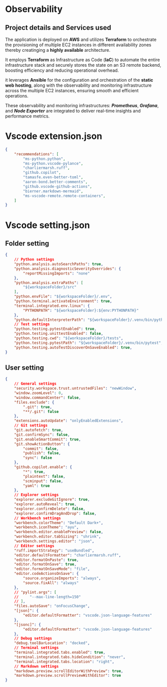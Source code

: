 # Observability
## Project details and Services used
The application is deployed on **AWS** and utilizes **Terraform** to orchestrate the provisioning of multiple EC2 instances in different availability zones thereby creatinging a **highly available** architecture.

It employs **Terraform** as Infrastructure as Code (**IaC**) to automate the entire infrastructure stack and securely stores the state on an S3 remote backend, boosting efficiency and reducing operational overhead.

it leverages **Ansible** for the configuration and orchestration of the **static web hosting**, along with the observability and monitoring infrastructure across the multiple EC2 instances, ensuring smooth and efficient operations.

These observability and monitoring infrastructures:  ***Prometheus***, ***Grafana***, and ***Node Exporter*** are integrated to deliver real-time insights and performance metrics.

# Vscode extension.json

```json
{
    "recommendations": [
        "ms-python.python",
        "ms-python.vscode-pylance",
        "charliermarsh.ruff",
        "github.copilot",
        "tamasfe.even-better-toml",
        "aaron-bond.better-comments",
        "github.vscode-github-actions",
        "bierner.markdown-mermaid",
        "ms-vscode-remote.remote-containers",
    ]
}
```

# Vscode setting.json
## Folder setting
```json
{
    // Python settings
    "python.analysis.autoSearchPaths": true,
    "python.analysis.diagnosticSeverityOverrides": {
        "reportMissingImports": "none"
    },
    "python.analysis.extraPaths": [
        "${workspaceFolder}/src"
    ],
    "python.envFile": "${workspaceFolder}/.env",
    "python.terminal.activateEnvironment": true,
    "terminal.integrated.env.linux": {
        "PYTHONPATH": "${workspaceFolder}:${env:PYTHONPATH}"
    },
    "python.defaultInterpreterPath": "${workspaceFolder}/.venv/bin/python",
    // Test settings
    "python.testing.pytestEnabled": true,
    "python.testing.unittestEnabled": false,
    "python.testing.cwd": "${workspaceFolder}/tests",
    "python.testing.pytestPath": "${workspaceFolder}/.venv/bin/pytest",
    "python.testing.autoTestDiscoverOnSaveEnabled": true,
}
```

## User setting
```json
{
    // General settings
    "security.workspace.trust.untrustedFiles": "newWindow",
    "window.zoomLevel": 0,
    "window.commandCenter": false,
    "files.exclude": {
        ".git": true,
        "**/.git": false
    },
    "extensions.autoUpdate": "onlyEnabledExtensions",
    // Git settings
    "git.autofetch": true,
    "git.confirmSync": false,
    "git.enableSmartCommit": true,
    "git.showActionButton": {
        "commit": false,
        "publish": false,
        "sync": false
    },
    "github.copilot.enable": {
        "*": true,
        "plaintext": false,
        "scminput": false,
        "yaml": true
    },
    // Explorer settings
    "explorer.excludeGitIgnore": true,
    "explorer.autoReveal": true,
    "explorer.confirmDelete": false,
    "explorer.confirmDragAndDrop": false,
    // Workbench settings
    "workbench.colorTheme": "Default Dark+",
    "workbench.iconTheme": "ayu",
    "workbench.editor.enablePreview": false,
    "workbench.editor.tabSizing": "shrink",
    "workbench.settings.editor": "json",
    // Editor settings
    "ruff.importStrategy": "useBundled",
    "editor.defaultFormatter": "charliermarsh.ruff",
    "editor.formatOnPaste": true,
    "editor.formatOnSave": true,
    "editor.formatOnSaveMode": "file",
    "editor.codeActionsOnSave": {
        "source.organizeImports": "always",
        "source.fixAll": "always"
    },
    // "pylint.args": [
    //     "--max-line-length=150"
    // ],
    "files.autoSave": "onFocusChange",
    "[json]": {
        "editor.defaultFormatter": "vscode.json-language-features"
    },
    "[jsonc]": {
        "editor.defaultFormatter": "vscode.json-language-features"
    },
    // Debug settings
    "debug.toolBarLocation": "docked",
    // Terminal settings
    "terminal.integrated.tabs.enabled": true,
    "terminal.integrated.tabs.hideCondition": "never",
    "terminal.integrated.tabs.location": "right",
    // Markdown settings
    "markdown.preview.scrollEditorWithPreview": true,
    "markdown.preview.scrollPreviewWithEditor": true
}
```
